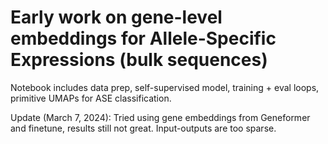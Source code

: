 # Early work on gene-level embeddings for Allele-Specific Expressions (bulk sequences)

Notebook includes data prep, self-supervised model, training + eval loops, primitive UMAPs for ASE classification.

Update (March 7, 2024): Tried using gene embeddings from Geneformer and finetune, results still not great. Input-outputs are too sparse.